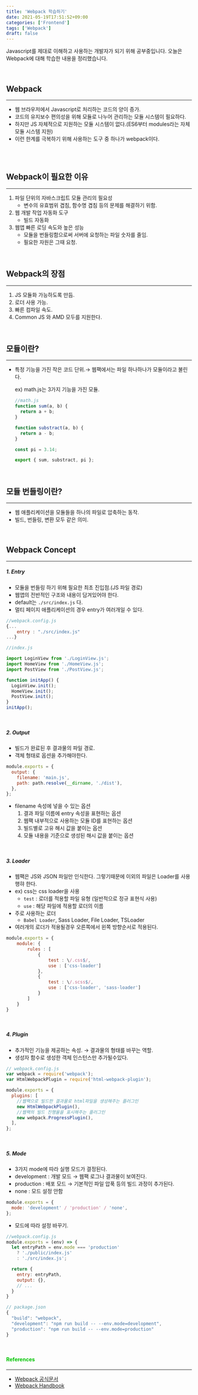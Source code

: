 ```yaml
---
title: 'Webpack 학습하기'
date: 2021-05-19T17:51:52+09:00
categories: ['Frontend']
tags: ['Webpack']
draft: false
---
```


Javascript를 제대로 이해하고 사용하는 개발자가 되기 위해 공부중입니다.
오늘은 Webpack에 대해 학습한 내용을 정리했습니다.

<br>

<!--more-->

## Webpack

---

- 웹 브라우저에서 Javascript로 처리하는 코드의 양이 증가.<br/>
- 코드의 유지보수 편의성을 위해 모듈로 나누어 관리하는 모듈 시스템이 필요하다.<br/>
- 하지만 JS 자체적으로 지원하는 모듈 시스템이 없다.(ES6부터 modules라는 자체 모듈 시스템 지원)<br/>
- 이런 한계를 극복하기 위해 사용하는 도구 중 하나가 webpack이다.

<br/>
<br/>

## Webpack이 필요한 이유

---

1. 파일 단위의 자바스크립트 모듈 관리의 필요성
   - 변수의 유효범위 겹침, 함수명 겹침 등의 문제를 해결하기 위함.
2. 웹 개발 작업 자동화 도구
   - 빌드 자동화
3. 웹앱 빠른 로딩 속도와 높은 성능
   - 모듈을 번들링함으로써 서버에 요청하는 파일 숫자를 줄임.
   - 필요한 자원은 그때 요청.

<br/>

## Webpack의 장점

---

1. JS 모듈화 가능하도록 만듬.<br/>
2. 로더 사용 가능.<br/>
3. 빠른 컴파일 속도.<br/>
4. Common JS 와 AMD 모두를 지원한다.<br/>

<br/>

## 모듈이란?

---

- 특정 기능을 가진 작은 코드 단위.→ 웹팩에서는 파일 하나하나가 모듈이라고 불린다.

  ex) math.js는 3가지 기능을 가진 모듈.

  ```jsx
  //math.js
  function sum(a, b) {
    return a + b;
  }

  function substract(a, b) {
    return a - b;
  }

  const pi = 3.14;

  export { sum, substract, pi };
  ```

<br/>

## 모듈 번들링이란?

---

- 웹 애플리케이션을 모듈들을 하나의 파일로 압축하는 동작.
- 빌드, 번들링, 변환 모두 같은 의미.

<br/>

## Webpack Concept

---

<h5>1. Entry</h5>

- 모듈을 번들링 하기 위해 필요한 최초 진입점.(JS 파일 경로)
- 웹앱의 전반적인 구조와 내용이 담겨있어야 한다.
- default는 `./src/index.js` 다.
- 멀티 페이지 애플리케이션의 경우 entry가 여러개일 수 있다.

```jsx
//webpack.config.js
{...
	entry : "./src/index.js"
...}

//index.js

import LoginView from './LoginView.js';
import HomeView from './HomeView.js';
import PostView from './PostView.js';

function initApp() {
  LoginView.init();
  HomeView.init();
  PostView.init();
}
initApp();
```

<br/>

<h5>2. Output</h5>

- 빌드가 완료된 후 결과물의 파일 경로.
- 객체 형태로 옵션을 추가해야한다.

```jsx
module.exports = {
  output: {
    filename: 'main.js',
    path: path.resolve(__dirname, './dist'),
  },
};
```

- filename 속성에 넣을 수 있는 옵션
  1. 결과 파일 이름에 entry 속성을 표현하는 옵션
  2. 웹팩 내부적으로 사용하는 모듈 ID를 표현하는 옵션
  3. 빌드별로 고유 해시 값을 붙이는 옵션
  4. 모듈 내용을 기준으로 생성된 해시 값을 붙이는 옵션

<br/>

<h5>3. Loader</h5>

- 웹팩은 JS와 JSON 파일만 인식한다. 그렇기때문에 이외의 파일은 Loader를 사용행햐 한다.
- ex) css는 css loader을 사용
  - `test` : 로더를 적용할 파일 유형 (일반적으로 정규 표현식 사용)
  - `use` : 해당 파일에 적용할 로더의 이름
- 주로 사용하는 로더
  - `Babel Loader`, Sass Loader, File Loader, TSLoader
- 여러개의 로더가 적용될경우 오른쪽에서 왼쪽 방향순서로 적용된다.

```jsx
module.exports = {
	module: {
		rules : [
			{
				test : \/.css$/,
				use : ['css-loader']
			},
			{
				test : \/.scss$/,
				use : ['css-loader', 'sass-loader']
			}
		]
	}
}
```

<br/>

<h5>4. Plugin</h5>

- 추가적인 기능을 제공하는 속성. → 결과물의 형태를 바꾸는 역할.
- 생성자 함수로 생성한 객체 인스턴스만 추가될수있다.

```jsx
// webpack.config.js
var webpack = require('webpack');
var HtmlWebpackPlugin = require('html-webpack-plugin');

module.exports = {
  plugins: [
    //웹팩으로 빌드한 결과물로 html파일을 생성해주는 플러그인
    new HtmlWebpackPlugin(),
    //웹팩의 빌드 진행율을 표시해주는 플러그인
    new webpack.ProgressPlugin(),
  ],
};
```

<br/>

<h5>5. Mode</h5>

- 3가지 mode에 따라 실행 모드가 결정된다.
- development : 개발 모드 → 웹팩 로그나 결과물이 보여진다.
- production : 배포 모드 → 기본적인 파일 압푹 등의 빌드 과정이 추가된다.
- none : 모드 설정 안함

```jsx
module.exports = {
  mode: 'development' / 'production' / 'none',
};
```

- 모드에 따라 설정 바꾸기.

```jsx
//webpack.config.js
module.exports = (env) => {
  let entryPath = env.mode === 'production'
    ? './public/index.js'
    : './src/index.js';

  return {
    entry: entryPath,
    output: {},
    // ...
  }
}

// package.json
{
  "build": "webpack",
  "development": "npm run build -- --env.mode=development",
  "production": "npm run build -- --env.mode=production"
}
```

<br/>

<h4 style='color:#01c501'>References</h4>

---

- [Webpack 공식문서](https://webpack.js.org/)
- [Webpack Handbook](https://joshua1988.github.io/webpack-guide/)
